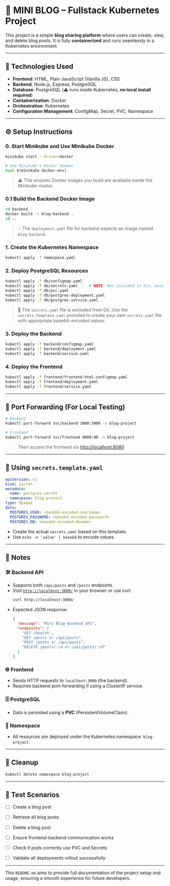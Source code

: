 # 📝 MINI BLOG – Fullstack Kubernetes Project

This project is a simple **blog sharing platform** where users can create, view, and delete blog posts. It is fully **containerized** and runs seamlessly in a Kubernetes environment.

---

## 🚀 Technologies Used

- **Frontend**: HTML, Plain JavaScript (Vanilla JS), CSS
- **Backend**: Node.js, Express, PostgreSQL
- **Database**: PostgreSQL (⚠️ runs inside Kubernetes, **no local install required**)
- **Containerization**: Docker
- **Orchestration**: Kubernetes
- **Configuration Management**: ConfigMap, Secret, PVC, Namespace

---


## ⚙️ Setup Instructions

### 0. Start Minikube and Use Minikube Docker

```bash
minikube start --driver=docker

# Use Minikube’s Docker daemon
eval $(minikube docker-env)
```

> ⚠️ This ensures Docker images you build are available inside the Minikube cluster.

### 0.1 Build the Backend Docker Image

```bash
cd backend
docker build -t blog-backend .
cd ..
```

> 💡 The `deployment.yaml` file for backend expects an image named `blog-backend`.


### 1. Create the Kubernetes Namespace

```bash
kubectl apply -f namespace.yaml
```

### 2. Deploy PostgreSQL Resources

```bash
kubectl apply -f db/configmap.yaml
kubectl apply -f db/secrets.yaml     # NOTE: Not included in Git, must be created locally, check the secrets.template.yaml file
kubectl apply -f db/pvc.yaml
kubectl apply -f db/postgres-deployment.yaml
kubectl apply -f db/postgres-service.yaml
```

> 📌 The `secrets.yaml` file is excluded from Git. Use the `secrets.template.yaml` provided to create your own `secrets.yaml` file with appropriate base64-encoded values.

### 3. Deploy the Backend

```bash
kubectl apply -f backend/configmap.yaml
kubectl apply -f backend/deployment.yaml
kubectl apply -f backend/service.yaml
```

### 4. Deploy the Frontend

```bash
kubectl apply -f frontend/frontend-html-configmap.yaml
kubectl apply -f frontend/deployment.yaml
kubectl apply -f frontend/service.yaml
```

---

## 🔁 Port Forwarding (For Local Testing)

```bash
# Backend
kubectl port-forward svc/backend 3000:3000 -n blog-project

# Frontend
kubectl port-forward svc/frontend 8080:80 -n blog-project
```

> Then access the frontend via [http://localhost:8080](http://localhost:8080)

---

## 🔐 Using `secrets.template.yaml`

```yaml
apiVersion: v1
kind: Secret
metadata:
  name: postgres-secret
  namespace: blog-project
type: Opaque
data:
  POSTGRES_USER: <base64-encoded-username>
  POSTGRES_PASSWORD: <base64-encoded-password>
  POSTGRES_DB: <base64-encoded-dbname>
```

- Create the actual `secrets.yaml` based on this template.
- Use `echo -n 'value' | base64` to encode values.

---

## 📌 Notes

### 🛠️ Backend API
- Supports both `/api/posts` and `/posts` endpoints.
- Visit [`http://localhost:3000/`](http://localhost:3000/) in your browser or use curl:
  ```bash
  curl http://localhost:3000/
  ```
- Expected JSON response:
  ```json
  {
    "message": "Mini Blog Backend API",
    "endpoints": [
      "GET /health",
      "GET /posts or /api/posts",
      "POST /posts or /api/posts",
      "DELETE /posts/:id or /api/posts/:id"
    ]
  }
  ```

### 🌐 Frontend
- Sends HTTP requests to `localhost:3000` (the backend).
- Requires backend port-forwarding if using a ClusterIP service.

### 🗄️ PostgreSQL
- Data is persisted using a **PVC** (PersistentVolumeClaim).

### 🧭 Namespace
- All resources are deployed under the Kubernetes namespace: `blog-project`.


---

## 🧼 Cleanup

```bash
kubectl delete namespace blog-project
```

---

## 🧪 Test Scenarios

- [ ] Create a blog post
- [ ] Retrieve all blog posts
- [ ] Delete a blog post
- [ ] Ensure frontend-backend communication works
- [ ] Check if pods correctly use PVC and Secrets
- [ ] Validate all deployments rollout successfully


---

This `README.md` aims to provide full documentation of the project setup and usage, ensuring a smooth experience for future developers.